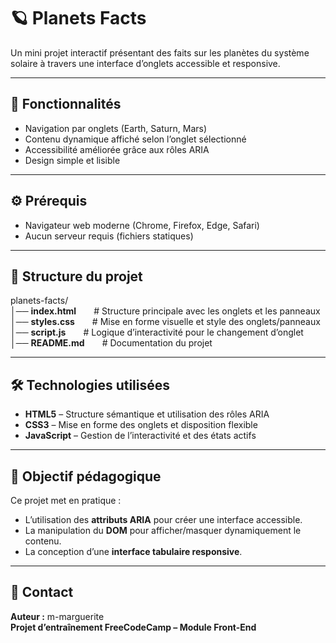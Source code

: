 # 🪐 Planets Facts

Un mini projet interactif présentant des faits sur les planètes du système solaire à travers une interface d’onglets accessible et responsive.

---

## 🚀 Fonctionnalités

- Navigation par onglets (Earth, Saturn, Mars)
- Contenu dynamique affiché selon l’onglet sélectionné
- Accessibilité améliorée grâce aux rôles ARIA
- Design simple et lisible

---

## ⚙️ Prérequis

- Navigateur web moderne (Chrome, Firefox, Edge, Safari)
- Aucun serveur requis (fichiers statiques)

---

## 📂 Structure du projet

planets-facts/  
│── **index.html**  # Structure principale avec les onglets et les panneaux  
│── **styles.css**  # Mise en forme visuelle et style des onglets/panneaux  
│── **script.js**  # Logique d’interactivité pour le changement d’onglet  
│── **README.md**  # Documentation du projet  

---

## 🛠️ Technologies utilisées

- **HTML5** – Structure sémantique et utilisation des rôles ARIA  
- **CSS3** – Mise en forme des onglets et disposition flexible  
- **JavaScript** – Gestion de l’interactivité et des états actifs

---

## 🎯 Objectif pédagogique

Ce projet met en pratique :
- L’utilisation des **attributs ARIA** pour créer une interface accessible.
- La manipulation du **DOM** pour afficher/masquer dynamiquement le contenu.
- La conception d’une **interface tabulaire responsive**.

---

## 📧 Contact

**Auteur :** m-marguerite  
**Projet d’entraînement FreeCodeCamp – Module Front-End**
